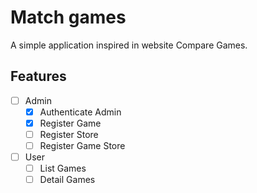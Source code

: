 # Match games

A simple application inspired in website Compare Games.

## Features

- [ ] Admin
  - [X] Authenticate Admin
  - [X] Register Game
  - [ ] Register Store
  - [ ] Register Game Store

- [ ] User
  - [ ] List Games
  - [ ] Detail Games
